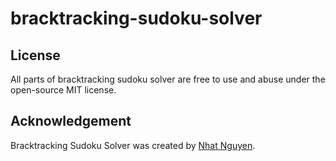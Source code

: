 # bracktracking-sudoku-solver

## License
All parts of bracktracking sudoku solver are free to use and abuse under the open-source MIT license.

## Acknowledgement
Bracktracking Sudoku Solver was created by [Nhat Nguyen](https://github.com/nguyen-nhat).
